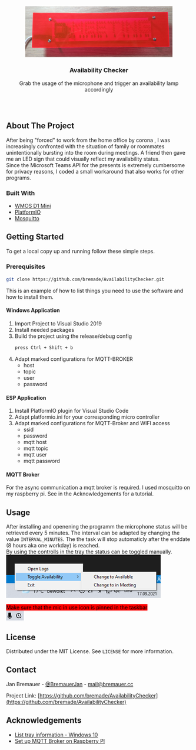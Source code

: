 <!-- PROJECT LOGO -->
<br />
<p align="center">
<center>
    <img src="docs/sign.png" alt="drawing" style="width:400px;"/>
</center>
  <h3 align="center">Availability Checker</h3>

  <p align="center">
    Grab the usage of the microphone and trigger an availability lamp accordingly
  </p>
</p>
<br/><br/>

<!-- ABOUT THE PROJECT -->
## About The Project

After being "forced" to work from the home office by corona , I was increasingly confronted with the situation of family or roommates unintentionally bursting into the room during meetings. A friend then gave me an LED sign that could visually reflect my availability status.
<br/>
Since the Microsoft Teams API for the presents is extremely cumbersome for privacy reasons, I coded a small workaround that also works for other programs.

### Built With

* [WMOS D1 Mini](https://www.makershop.de/plattformen/d1-mini/wemos-d1-mini/)
* [PlatformIO](https://platformio.org/)
* [Mosquitto](https://mosquitto.org/)

<!-- GETTING STARTED -->
## Getting Started

To get a local copy up and running follow these simple steps.

### Prerequisites
```sh
git clone https://github.com/bremade/AvailabilityChecker.git
```
This is an example of how to list things you need to use the software and how to install them.
#### Windows Application
1. Import Project to Visual Studio 2019
2. Install needed packages
3. Build the project using the release/debug config
   ```sh
   press Ctrl + Shift + b
   ```
4. Adapt marked configurations for MQTT-BROKER
    * host
    * topic
    * user
    * password
#### ESP Application
1. Install PlatformIO plugin for Visual Studio Code
2. Adapt platformio.ini for your corresponding micro controller
3. Adapt marked configurations for MQTT-Broker and WIFI access
    * ssid
    * password
    * mqtt host
    * mqtt topic
    * mqtt user
    * mqtt password
#### MQTT Broker
For the async communication a mqtt broker is required. I used mosquitto on my raspberry pi. See in the Acknowledgements for a tutorial.

<!-- USAGE EXAMPLES -->
## Usage
After installing and openening the programm the microphone status will be retrieved every 5 minutes. The interval can be adapted by changing the value `INTERVAL_MINUTES`. The the task will stop automaticly after the enddate (8 hours aka one workday) is reached.
<br/>
By using the controlls in the tray the status can be toggled manually.
<br/>
![Controls of trayicon](docs/tray.png)

<mark style="background-color: red">Make sure that the mic in use icon is pinned in the taskbar</mark>
<br/>
![Pinned mic use icon](docs/mic.png)

<!-- LICENSE -->
## License

Distributed under the MIT License. See `LICENSE` for more information.



<!-- CONTACT -->
## Contact

Jan Bremauer - [@BremauerJan](https://twitter.com/BremauerJan) - mail@bremauer.cc

Project Link: [https://github.com/bremade/AvailabilityChecker](https://github.com/bremade/AvailabilityChecker)



<!-- ACKNOWLEDGEMENTS -->
## Acknowledgements
* [List tray information - Windows 10](https://windows-hexerror.linestarve.com/q/so33652756-how-to-get-the-processes-that-have-systray-icon)
* [Set up MQTT Broker on Raspberry PI](https://plantprogrammer.de/mqtt-auf-dem-raspberry-pi-mosquitto/)